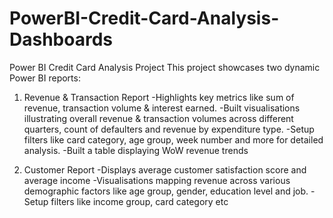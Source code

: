 # PowerBI-Credit-Card-Analysis-Dashboards
Power BI Credit Card Analysis Project
This project showcases two dynamic Power BI reports:

1. Revenue & Transaction Report
-Highlights key metrics like sum of revenue, transaction volume & interest earned.
-Built visualisations illustrating overall revenue & transaction volumes across different quarters, count of defaulters and revenue by expenditure type.
-Setup filters like card category, age group, week number and more for detailed analysis.
-Built a table displaying WoW revenue trends

2. Customer Report
-Displays average customer satisfaction score and average income
-Visualisations mapping revenue across various demographic factors like age group, gender, education level and job.
-Setup filters like income group, card category etc
 
